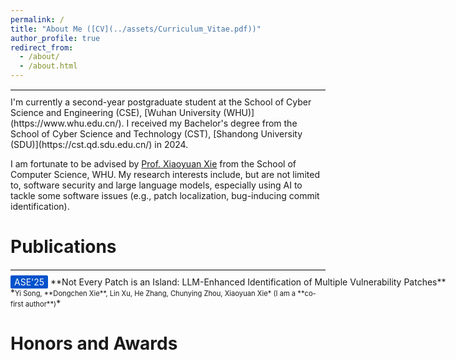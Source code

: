 ```yaml
---
permalink: /
title: "About Me ([CV](../assets/Curriculum_Vitae.pdf))"
author_profile: true
redirect_from: 
  - /about/
  - /about.html
---
```

<hr style="border: 0; border-top: 1px solid #ddd; margin: 10px 0;">
I'm currently a second-year postgraduate student at the School of Cyber Science and Engineering (CSE), [Wuhan University (WHU)](https://www.whu.edu.cn/).  I received my Bachelor's degree from the School of Cyber Science and Technology (CST), [Shandong University (SDU)](https://cst.qd.sdu.edu.cn/) in 2024.

 I am fortunate to be advised by [Prof. Xiaoyuan Xie](https://xiaoyuanxie.github.io/) from the School of Computer Science, WHU. My research interests include, but are not limited to, software security and large language models, especially using AI to tackle some software issues (e.g., patch localization, bug-inducing commit identification).

# <a id="Publications"></a>Publications
<hr style="border: 0; border-top: 1px solid #ddd; margin: 10px 0;">
<span style="white-space: nowrap;">
  <span style="background-color: #0052cc; color: white; padding: 2px 6px; border-radius: 2px;">ASE'25</span> 
  **Not Every Patch is an Island: LLM-Enhanced Identification of Multiple Vulnerability Patches**
</span>
*<span style="font-size: 0.8em;">Yi Song, **Dongchen Xie**, Lin Xu, He Zhang, Chunying Zhou, Xiaoyuan Xie*&nbsp(I am a **co-first author**)</span>*

# <a id="Honors and Awards"></a>Honors and Awards
